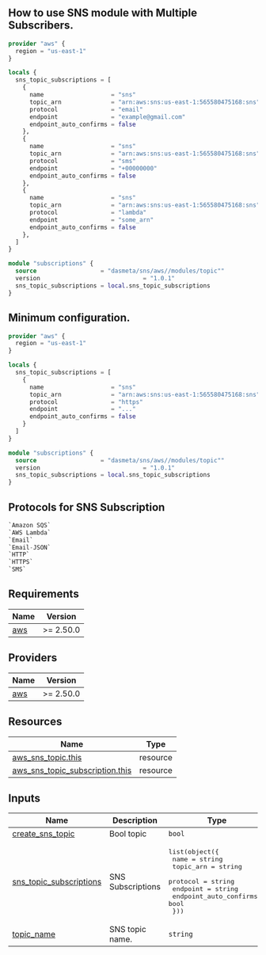 ## How to use SNS module with Multiple Subscribers.

```terraform
provider "aws" {
  region = "us-east-1"
}

locals {
  sns_topic_subscriptions = [
    {
      name                   = "sns"
      topic_arn              = "arn:aws:sns:us-east-1:565580475168:sns"
      protocol               = "email"
      endpoint               = "example@gmail.com"
      endpoint_auto_confirms = false
    },
    {
      name                   = "sns"
      topic_arn              = "arn:aws:sns:us-east-1:565580475168:sns"
      protocol               = "sms"
      endpoint               = "+00000000"
      endpoint_auto_confirms = false
    },
    {
      name                   = "sns"
      topic_arn              = "arn:aws:sns:us-east-1:565580475168:sns"
      protocol               = "lambda"
      endpoint               = "some_arn"
      endpoint_auto_confirms = false
    },
  ]
}

module "subscriptions" {
  source                  = "dasmeta/sns/aws//modules/topic""
  version                             = "1.0.1"
  sns_topic_subscriptions = local.sns_topic_subscriptions
}
```


## Minimum configuration.

```terraform
provider "aws" {
  region = "us-east-1"
}

locals {
  sns_topic_subscriptions = [
    {
      name                   = "sns"
      topic_arn              = "arn:aws:sns:us-east-1:565580475168:sns"
      protocol               = "https"
      endpoint               = "..."
      endpoint_auto_confirms = false
    }
  ]
}

module "subscriptions" {
  source                  = "dasmeta/sns/aws//modules/topic""
  version                             = "1.0.1"
  sns_topic_subscriptions = local.sns_topic_subscriptions
}
```

## Protocols for SNS Subscription
```terraform
`Amazon SQS`
`AWS Lambda`
`Email`
`Email-JSON`
`HTTP`
`HTTPS`
`SMS`
```

## Requirements

| Name | Version |
|------|---------|
| <a name="requirement_aws"></a> [aws](#requirement\_aws) | >= 2.50.0 |

## Providers

| Name | Version |
|------|---------|
| <a name="provider_aws"></a> [aws](#provider\_aws) | >= 2.50.0 |

## Resources

| Name | Type |
|------|------|
| [aws_sns_topic.this](https://registry.terraform.io/providers/hashicorp/aws/latest/docs/resources/sns_topic) | resource |
| [aws_sns_topic_subscription.this](https://registry.terraform.io/providers/hashicorp/aws/latest/docs/resources/sns_topic_subscription) | resource |

## Inputs

| Name | Description | Type | Default | Required |
|------|-------------|------|---------|:--------:|
| <a name="input_create_sns_topic"></a> [create\_sns\_topic](#input\_create\_sns\_topic) | Bool topic | `bool` | `true` | no |
| <a name="input_sns_topic_subscriptions"></a> [sns\_topic\_subscriptions](#input\_sns\_topic\_subscriptions) | SNS Subscriptions | <pre>list(object({<br>    name                   = string<br>    topic_arn              = string<br>    protocol               = string<br>    endpoint               = string<br>    endpoint_auto_confirms = bool<br>  }))</pre> | `[]` | no |
| <a name="input_topic_name"></a> [topic\_name](#input\_topic\_name) | SNS topic name. | `string` | `"topic"` | no |
